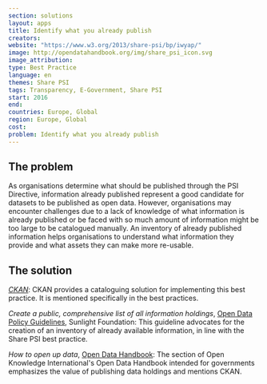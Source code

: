 ```yaml
---
section: solutions
layout: apps
title: Identify what you already publish
creators:
website: "https://www.w3.org/2013/share-psi/bp/iwyap/"
image: http://opendatahandbook.org/img/share_psi_icon.svg
image_attribution:
type: Best Practice  
language: en
themes: Share PSI
tags: Transparency, E-Government, Share PSI
start: 2016
end:
countries: Europe, Global
region: Europe, Global
cost:
problem: Identify what you already publish
---
```


## The problem
As organisations determine what should be published through the PSI Directive, information already published represent a good candidate for datasets to be published as open data. However, organisations may encounter challenges due to a lack of knowledge of what information is already published or be faced with so much amount of information might be too large to be catalogued manually. An inventory of already published information helps organisations to understand what information they provide and what assets they can make more re-usable.

## The solution
[_CKAN_](ckan.org): CKAN provides a cataloguing solution for implementing this best practice. It is mentioned specifically in the best practices.

_Create a public, comprehensive list of all information holdings_, [Open Data Policy Guidelines](http://sunlightfoundation.com/opendataguidelines/#lists-of-holdings), Sunlight Foundation: This guideline advocates for the creation of an inventory of already available information, in line with the Share PSI best practice.

_How to open up data_, [Open Data Handbook](http://opendatahandbook.org/guide/en/how-to-open-up-data/): The section of Open Knowledge International's Open Data Handbook intended for governments emphasizes the value of publishing data holdings and mentions CKAN.
